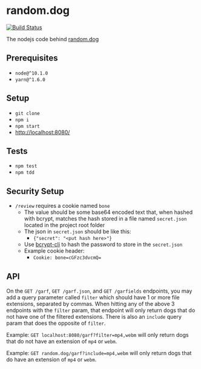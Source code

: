 # random.dog

[![Build Status](https://travis-ci.org/AdenFlorian/random.dog.svg?branch=master)](https://travis-ci.org/AdenFlorian/random.dog)

The nodejs code behind [random.dog](https://random.dog)

## Prerequisites

- `node@^10.1.0`
- `yarn@^1.6.0`

## Setup

- `git clone`
- `npm i`
- `npm start`
- <http://localhost:8080/>

## Tests

- `npm test`
- `npm tdd`

## Security Setup

- `/review` requires a cookie named `bone`
  - The value should be some base64 encoded text that, when hashed with bcrypt, matches the hash stored in a file named `secret.json` located in the project root folder
  - The json in `secret.json` should be like this:
    -  `{"secret": "<put hash here>"}`
  - Use [bcrypt-cli](https://www.npmjs.com/package/bcrypt-cli) to hash the password to store in the `secret.json`
  - Example cookie header:
    - `Cookie: bone=cGFzc3dvcmQ=`

## API

On the `GET /garf`, `GET /garf.json`, and `GET /garfields` endpoints, you may add a query parameter called `filter` which should have 1 or more file extensions, separated by commas. When hitting any of the above 3 endpoints with the `filter` param, that endpoint will only return dogs that do not have one of the filtered extensions. There is also an `include` query param that does the opposite of `filter`.

Example: `GET localhost:8080/garf?filter=mp4,webm` will only return dogs that do not have an extension of `mp4` or `webm`.

Example: `GET random.dog/garf?include=mp4,webm` will only return dogs that do have an extension of `mp4` or `webm`.
